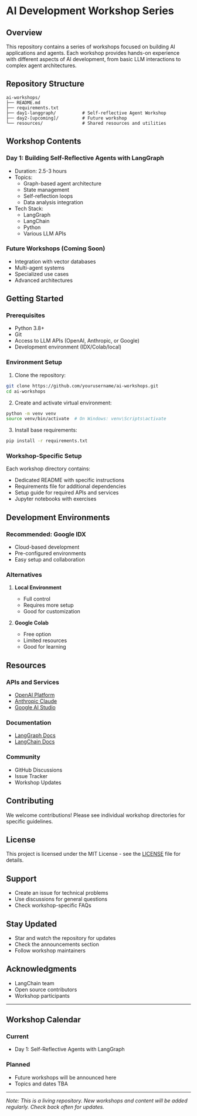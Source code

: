 # AI Development Workshop Series

## Overview
This repository contains a series of workshops focused on building AI applications and agents. Each workshop provides hands-on experience with different aspects of AI development, from basic LLM interactions to complex agent architectures.

## Repository Structure
```
ai-workshops/
├── README.md
├── requirements.txt
├── day1-langgraph/          # Self-reflective Agent Workshop
├── day2-[upcoming]/         # Future workshop
└── resources/               # Shared resources and utilities
```

## Workshop Contents

### Day 1: Building Self-Reflective Agents with LangGraph
- Duration: 2.5-3 hours
- Topics:
  - Graph-based agent architecture
  - State management
  - Self-reflection loops
  - Data analysis integration
- Tech Stack:
  - LangGraph
  - LangChain
  - Python
  - Various LLM APIs

### Future Workshops (Coming Soon)
- Integration with vector databases
- Multi-agent systems
- Specialized use cases
- Advanced architectures

## Getting Started

### Prerequisites
- Python 3.8+
- Git
- Access to LLM APIs (OpenAI, Anthropic, or Google)
- Development environment (IDX/Colab/local)

### Environment Setup
1. Clone the repository:
```bash
git clone https://github.com/yourusername/ai-workshops.git
cd ai-workshops
```

2. Create and activate virtual environment:
```bash
python -m venv venv
source venv/bin/activate  # On Windows: venv\Scripts\activate
```

3. Install base requirements:
```bash
pip install -r requirements.txt
```

### Workshop-Specific Setup
Each workshop directory contains:
- Dedicated README with specific instructions
- Requirements file for additional dependencies
- Setup guide for required APIs and services
- Jupyter notebooks with exercises

## Development Environments

### Recommended: Google IDX
- Cloud-based development
- Pre-configured environments
- Easy setup and collaboration

### Alternatives
1. **Local Environment**
   - Full control
   - Requires more setup
   - Good for customization

2. **Google Colab**
   - Free option
   - Limited resources
   - Good for learning

## Resources

### APIs and Services
- [OpenAI Platform](https://platform.openai.com)
- [Anthropic Claude](https://www.anthropic.com)
- [Google AI Studio](https://aistudio.google.com)

### Documentation
- [LangGraph Docs](https://python.langchain.com/docs/langgraph)
- [LangChain Docs](https://python.langchain.com)

### Community
- GitHub Discussions
- Issue Tracker
- Workshop Updates

## Contributing
We welcome contributions! Please see individual workshop directories for specific guidelines.

## License
This project is licensed under the MIT License - see the [LICENSE](LICENSE) file for details.

## Support
- Create an issue for technical problems
- Use discussions for general questions
- Check workshop-specific FAQs

## Stay Updated
- Star and watch the repository for updates
- Check the announcements section
- Follow workshop maintainers

## Acknowledgments
- LangChain team
- Open source contributors
- Workshop participants

---

## Workshop Calendar

### Current
- Day 1: Self-Reflective Agents with LangGraph

### Planned
- Future workshops will be announced here
- Topics and dates TBA

---

*Note: This is a living repository. New workshops and content will be added regularly. Check back often for updates.*